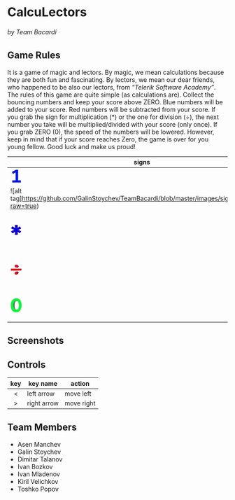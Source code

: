 # CalcuLectors

###### by Team Bacardi

## Game Rules
It is a game of magic and lectors. By magic, we mean calculations because they are both fun and fascinating. By lectors, we mean our dear friends, who happened to be also our lectors, from *“Telerik Software Academy”*. The rules of this game are quite simple (as calculations are). Collect the bouncing numbers and keep your score above ZERO. Blue numbers will be added to your score. Red numbers will be subtracted from your score. If you grab the sign for multiplication (*) or the one for division (÷), the next number you take will be multiplied/divided with your score (only once). If you grab ZERO (0), the speed of the numbers will be lowered. However, keep in mind that if your score reaches Zero, the game is over for you young fellow. Good luck and make us proud!

|   signs |   action   |
|-------------------------------------------------------------|------------------|
| ![alt tag](https://github.com/GalinStoychev/TeamBacardi/blob/master/images/signs/oneBlue.jpg?raw=true)  | add to the score |
| ![alt tag]https://github.com/GalinStoychev/TeamBacardi/blob/master/images/signs/oneRed.jpg?raw=true)  | substract from the score |
| ![alt tag](https://github.com/GalinStoychev/TeamBacardi/blob/master/images/signs/multiplyBlue.jpg?raw=true)  | score is multiplied with the next number |
| ![alt tag](https://github.com/GalinStoychev/TeamBacardi/blob/master/images/signs/divideRed.jpg?raw=true)  | score is divide with the next number |
| ![alt tag](https://github.com/GalinStoychev/TeamBacardi/blob/master/images/signs/zeroGreen.jpg?raw=true)  | speed of numbers is lowered |
 

## Screenshots

## Controls

| key |   key name  |   action   |
|:---:|-------------|------------|
|  <  | left arrow  | move left  |
|  >  | right arrow | move right |

## Team Members
* Asen Manchev
* Galin Stoychev
* Dimitar Talanov
* Ivan Bozkov
* Ivan Mladenov
* Kiril Velichkov
* Toshko Popov
